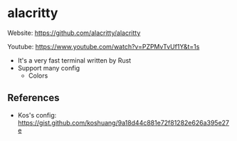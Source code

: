 # alacritty

Website: https://github.com/alacritty/alacritty

Youtube: https://www.youtube.com/watch?v=PZPMvTvUf1Y&t=1s

  - It's a very fast terminal written by Rust
  - Support many config
    - Colors


## References


- Kos's config: https://gist.github.com/koshuang/9a18d44c881e72f81282e626a395e27e
